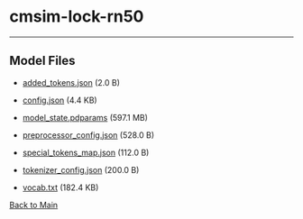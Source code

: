 
# cmsim-lock-rn50
---



## Model Files

- [added_tokens.json](https://paddlenlp.bj.bcebos.com/models/community/PaddlePaddle/cmsim-lock-rn50/added_tokens.json) (2.0 B)

- [config.json](https://paddlenlp.bj.bcebos.com/models/community/PaddlePaddle/cmsim-lock-rn50/config.json) (4.4 KB)

- [model_state.pdparams](https://paddlenlp.bj.bcebos.com/models/community/PaddlePaddle/cmsim-lock-rn50/model_state.pdparams) (597.1 MB)

- [preprocessor_config.json](https://paddlenlp.bj.bcebos.com/models/community/PaddlePaddle/cmsim-lock-rn50/preprocessor_config.json) (528.0 B)

- [special_tokens_map.json](https://paddlenlp.bj.bcebos.com/models/community/PaddlePaddle/cmsim-lock-rn50/special_tokens_map.json) (112.0 B)

- [tokenizer_config.json](https://paddlenlp.bj.bcebos.com/models/community/PaddlePaddle/cmsim-lock-rn50/tokenizer_config.json) (200.0 B)

- [vocab.txt](https://paddlenlp.bj.bcebos.com/models/community/PaddlePaddle/cmsim-lock-rn50/vocab.txt) (182.4 KB)


[Back to Main](../../)
